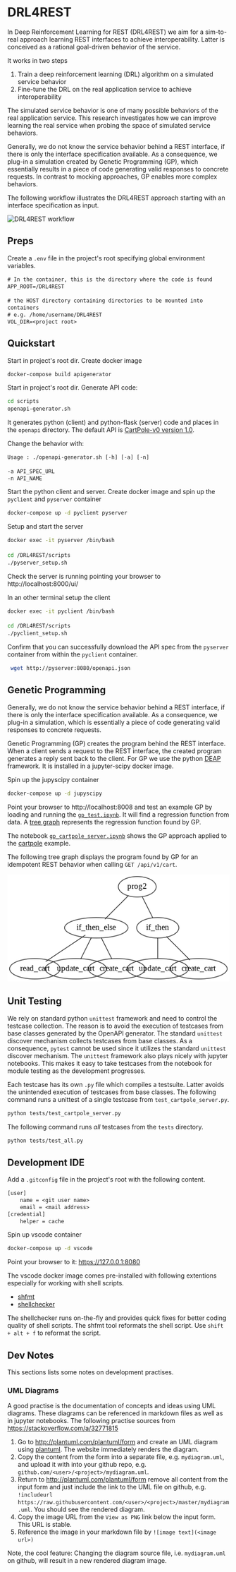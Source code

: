 # DRL4REST

In Deep Reinforcement Learning for REST (DRL4REST) we aim for a sim-to-real approach learning REST interfaces to achieve interoperability. Latter is conceived as a rational goal-driven behavior of the service.

It works in two steps

1. Train a deep reinforcement learning (DRL) algorithm on a simulated service behavior
1. Fine-tune the DRL on the real application service to achieve interoperability

The simulated service behavior is one of many possible behaviors of the real application service. This research investigates how we can improve learning the real service when probing the space of simulated service behaviors.

Generally, we do not know the service behavior behind a REST interface, if there is only the interface specification available. As a consequence, we plug-in a simulation created by Genetic Programming (GP), which essentially results in a piece of code generating valid responses to concrete requests. In contrast to mocking approaches, GP enables more complex behaviors. 

The following workflow illustrates the DRL4REST approach starting with an interface specification as input.

![DRL4REST workflow](http://www.plantuml.com/plantuml/png/KypCIyufJKajBSfHo2WfAIYsqjSlIYpNIyyioIXDAYrEBKhEpoj9pIlHIyxFrKzEIKtEDYxITmdoCGbo3GxHpqqiBab5yEFByukoqtBoo_LAStC0)


## Preps

Create a `.env` file in the project's root specifying global environment variables.
```
# In the container, this is the directory where the code is found
APP_ROOT=/DRL4REST

# the HOST directory containing directories to be mounted into containers
# e.g. /home/username/DRL4REST
VOL_DIR=<project root>
```

## Quickstart

Start in project's root dir. Create docker image
```bash
docker-compose build apigenerator 
```

Start in project's root dir. Generate API code:  
```bash
cd scripts
openapi-generator.sh
```
It generates python (client) and python-flask (server) code and places in the `openapi` directory. The default API is [CartPole-v0 version 1.0](src/cartpole/spec/OpenAPIv1.json). 

Change the behavior with:
```
Usage : ./openapi-generator.sh [-h] [-a] [-n]

-a API_SPEC_URL
-n API_NAME 
```

Start the python client and server. Create docker image
and spin up the `pyclient` and `pyserver` container  
```bash
docker-compose up -d pyclient pyserver
```

Setup and start the server 
```bash
docker exec -it pyserver /bin/bash

cd /DRL4REST/scripts
./pyserver_setup.sh
```
Check the server is running pointing your browser to http://localhost:8000/ui/

In an other terminal setup the client
```bash
docker exec -it pyclient /bin/bash

cd /DRL4REST/scripts
./pyclient_setup.sh
```
Confirm that you can successfully download the API spec from the `pyserver` container from within the `pyclient` container.
```bash
 wget http://pyserver:8080/openapi.json
 ```

## Genetic Programming

Generally, we do not know the service behavior behind a REST interface, if there is only the interface specification available. As a consequence, we plug-in a simulation, which is essentially a piece of code generating valid responses to concrete requests. 

Genetic Programming (GP) creates the program behind the REST interface. When a client sends a request to the REST interface, the created program generates a reply sent back to the client. For GP we use the python [DEAP](https://github.com/deap/deap) framework. It is installed in a jupyter-scipy docker image.

Spin up the jupyscipy container
```bash
docker-compose up -d jupyscipy
```

Point your browser to http://localhost:8008 and test an example GP by loading and running the [`gp_test.ipynb`](notebooks/gp_test.ipynb). It will find a regression function from data. A [tree graph](notebooks/graph.png) represents the regression function found by GP.

The notebook [`gp_cartpole_server.ipynb`](notebooks/gp_cartpole_server.ipynb) shows the GP approach applied to the [cartpole](https://en.wikipedia.org/wiki/Inverted_pendulum) example. 

The following tree graph displays the program found by GP for an idempotent REST behavior when calling `GET /api/v1/cart`.

![GP created cart_get controller](notebooks/gp_controller.png)

## Unit Testing

We rely on standard python `unittest` framework and need to control the testcase collection. The reason is to avoid the execution of testcases from base classes generated by the OpenAPI generator. The standard `unittest` discover mechanism collects testcases from base classes. As a consequence, `pytest` cannot be used since it utilizes the standard `unittest` discover mechanism. The `unittest` framework also plays nicely with jupyter notebooks. This makes it easy to take testcases from the notebook for module testing as the development progresses.

Each testcase has its own `.py` file which compiles a testsuite. Latter avoids the unintended execution of testcases from base classes. The following command runs a unittest of a single testcase from `test_cartpole_server.py`.
```bash
python tests/test_cartpole_server.py
``` 

The following command runs _all_ testcases from the `tests` directory.
```bash
python tests/test_all.py
``` 


## Development IDE

Add a `.gitconfig` file  in the project's root with the following content.

```
[user]
	name = <git user name>
	email = <mail address>
[credential]
	helper = cache
```

Spin up vscode container

```bash
docker-compose up -d vscode
```

Point your browser to it: https://127.0.0.1:8080

The vscode docker image comes pre-installed with following extentions especially for working with shell scripts.

* [shfmt](https://github.com/mvdan/sh)
* [shellchecker](https://github.com/koalaman/shellcheck)

The shellchecker runs on-the-fly and provides quick fixes for better coding quality of shell scripts. The shfmt tool reformats the shell script. Use `shift + alt + f` to reformat the script.

## Dev Notes

This sections lists some notes on development practises.

### UML Diagrams 

A good practise is the documentation of concepts and ideas using UML diagrams. These diagrams can be referenced in markdown files as well as in jupyter notebooks. The following practise sources from https://stackoverflow.com/a/32771815

1. Go to http://plantuml.com/plantuml/form and create an UML diagram using [plantuml](https://plantuml.com/). The website immediately renders the diagram.
1. Copy the content from the form into a separate file, e.g. `mydiagram.uml`, and upload it with into your github repo, e.g. `github.com/<user>/<project>/mydiagram.uml`. 
1. Return to http://plantuml.com/plantuml/form remove all content from the input form and just include the link to the UML file on github, e.g. `!includeurl https://raw.githubusercontent.com/<user>/<project>/master/mydiagram.uml`. You should see the rendered diagram.
1. Copy the image URL from the `View as PNG` link below the input form. This URL is stable.
1. Reference the image in your markdown file by `![image text](<image url>)`

Note, the cool feature: Changing the diagram source file, i.e. `mydiagram.uml` on github, will result in a new rendered diagram image.
